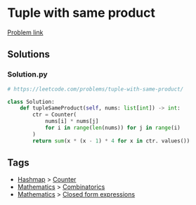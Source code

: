 # Tuple with same product

[Problem link](https://leetcode.com/problems/tuple-with-same-product/)

## Solutions


### Solution.py
```py
# https://leetcode.com/problems/tuple-with-same-product/

class Solution:
    def tupleSameProduct(self, nums: list[int]) -> int:
        ctr = Counter(
            nums[i] * nums[j]
            for i in range(len(nums)) for j in range(i)
        )
        return sum(x * (x - 1) * 4 for x in ctr. values())
```
## Tags

* [Hashmap](/Collections/hashmap.md#hashmap) > [Counter](/Collections/hashmap.md#counter)
* [Mathematics](/Collections/mathematics.md#mathematics) > [Combinatorics](/Collections/mathematics.md#combinatorics)
* [Mathematics](/Collections/mathematics.md#mathematics) > [Closed form expressions](/Collections/mathematics.md#closed-form-expressions)
